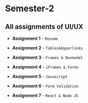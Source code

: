 # Semester-2

## All assignments of UI/UX 

- **Assignment 1** - `Resume`

- **Assignment 2** - `Tables&Hyperlinks`

- **Assignment 3** - `Frames & Boxmodel`

- **Assignment 4** - `iFrames & Forms`

- **Assignment 5** - `Javascript`

- **Assignment 6** - `Form Validation`

- **Assignment 7** - `React & Node JS`
